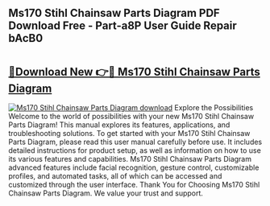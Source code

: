 ## Ms170 Stihl Chainsaw Parts Diagram PDF Download Free - Part-a8P User Guide Repair bAcB0

# <h2><a href="http://dftgwlm.blite.top/?on=Ms170+Stihl+Chainsaw+Parts+Diagram">🔗Download New 👉🔴 Ms170 Stihl Chainsaw Parts Diagram</a></h2>

[![Ms170 Stihl Chainsaw Parts Diagram download](https://i.imgur.com/lujVjoI.png)](http://dftgwlm.blite.top/?on=Ms170+Stihl+Chainsaw+Parts+Diagram)
Explore the Possibilities Welcome to the world of possibilities with your new Ms170 Stihl Chainsaw Parts Diagram! This manual explores its features, applications, and troubleshooting solutions. To get started with your Ms170 Stihl Chainsaw Parts Diagram, please read this user manual carefully before use. It includes detailed instructions for product setup, as well as information on how to use its various features and capabilities. Ms170 Stihl Chainsaw Parts Diagram advanced features include facial recognition, gesture control, customizable profiles, and automated tasks, all of which can be accessed and customized through the user interface. Thank You for Choosing Ms170 Stihl Chainsaw Parts Diagram. We value your trust and support.
